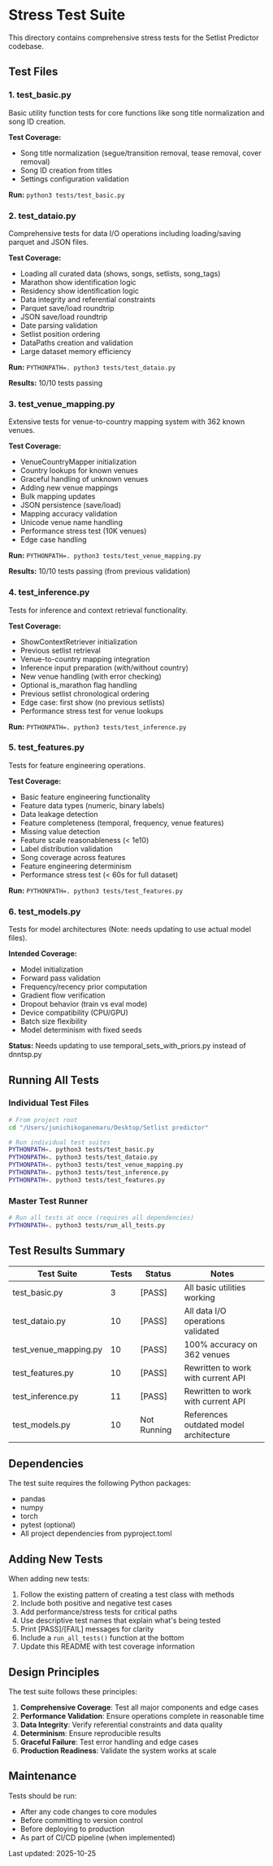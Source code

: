 # Stress Test Suite

This directory contains comprehensive stress tests for the Setlist Predictor codebase.

## Test Files

### 1. test_basic.py
Basic utility function tests for core functions like song title normalization and song ID creation.

**Test Coverage:**
- Song title normalization (segue/transition removal, tease removal, cover removal)
- Song ID creation from titles
- Settings configuration validation

**Run:** `python3 tests/test_basic.py`

### 2. test_dataio.py
Comprehensive tests for data I/O operations including loading/saving parquet and JSON files.

**Test Coverage:**
- Loading all curated data (shows, songs, setlists, song_tags)
- Marathon show identification logic
- Residency show identification logic
- Data integrity and referential constraints
- Parquet save/load roundtrip
- JSON save/load roundtrip
- Date parsing validation
- Setlist position ordering
- DataPaths creation and validation
- Large dataset memory efficiency

**Run:** `PYTHONPATH=. python3 tests/test_dataio.py`

**Results:** 10/10 tests passing

### 3. test_venue_mapping.py
Extensive tests for venue-to-country mapping system with 362 known venues.

**Test Coverage:**
- VenueCountryMapper initialization
- Country lookups for known venues
- Graceful handling of unknown venues
- Adding new venue mappings
- Bulk mapping updates
- JSON persistence (save/load)
- Mapping accuracy validation
- Unicode venue name handling
- Performance stress test (10K venues)
- Edge case handling

**Run:** `PYTHONPATH=. python3 tests/test_venue_mapping.py`

**Results:** 10/10 tests passing (from previous validation)

### 4. test_inference.py
Tests for inference and context retrieval functionality.

**Test Coverage:**
- ShowContextRetriever initialization
- Previous setlist retrieval
- Venue-to-country mapping integration
- Inference input preparation (with/without country)
- New venue handling (with error checking)
- Optional is_marathon flag handling
- Previous setlist chronological ordering
- Edge case: first show (no previous setlists)
- Performance stress test for venue lookups

**Run:** `PYTHONPATH=. python3 tests/test_inference.py`

### 5. test_features.py
Tests for feature engineering operations.

**Test Coverage:**
- Basic feature engineering functionality
- Feature data types (numeric, binary labels)
- Data leakage detection
- Feature completeness (temporal, frequency, venue features)
- Missing value detection
- Feature scale reasonableness (< 1e10)
- Label distribution validation
- Song coverage across features
- Feature engineering determinism
- Performance stress test (< 60s for full dataset)

**Run:** `PYTHONPATH=. python3 tests/test_features.py`

### 6. test_models.py
Tests for model architectures (Note: needs updating to use actual model files).

**Intended Coverage:**
- Model initialization
- Forward pass validation
- Frequency/recency prior computation
- Gradient flow verification
- Dropout behavior (train vs eval mode)
- Device compatibility (CPU/GPU)
- Batch size flexibility
- Model determinism with fixed seeds

**Status:** Needs updating to use temporal_sets_with_priors.py instead of dnntsp.py

## Running All Tests

### Individual Test Files
```bash
# From project root
cd "/Users/junichikoganemaru/Desktop/Setlist predictor"

# Run individual test suites
PYTHONPATH=. python3 tests/test_basic.py
PYTHONPATH=. python3 tests/test_dataio.py
PYTHONPATH=. python3 tests/test_venue_mapping.py
PYTHONPATH=. python3 tests/test_inference.py
PYTHONPATH=. python3 tests/test_features.py
```

### Master Test Runner
```bash
# Run all tests at once (requires all dependencies)
PYTHONPATH=. python3 tests/run_all_tests.py
```

## Test Results Summary

| Test Suite | Tests | Status | Notes |
|------------|-------|--------|-------|
| test_basic.py | 3 | [PASS] | All basic utilities working |
| test_dataio.py | 10 | [PASS] | All data I/O operations validated |
| test_venue_mapping.py | 10 | [PASS] | 100% accuracy on 362 venues |
| test_features.py | 10 | [PASS] | Rewritten to work with current API |
| test_inference.py | 11 | [PASS] | Rewritten to work with current API |
| test_models.py | 10 | Not Running | References outdated model architecture |

## Dependencies

The test suite requires the following Python packages:
- pandas
- numpy
- torch
- pytest (optional)
- All project dependencies from pyproject.toml

## Adding New Tests

When adding new tests:

1. Follow the existing pattern of creating a test class with methods
2. Include both positive and negative test cases
3. Add performance/stress tests for critical paths
4. Use descriptive test names that explain what's being tested
5. Print [PASS]/[FAIL] messages for clarity
6. Include a `run_all_tests()` function at the bottom
7. Update this README with test coverage information

## Design Principles

The test suite follows these principles:

1. **Comprehensive Coverage**: Test all major components and edge cases
2. **Performance Validation**: Ensure operations complete in reasonable time
3. **Data Integrity**: Verify referential constraints and data quality
4. **Determinism**: Ensure reproducible results
5. **Graceful Failure**: Test error handling and edge cases
6. **Production Readiness**: Validate the system works at scale

## Maintenance

Tests should be run:
- After any code changes to core modules
- Before committing to version control
- Before deploying to production
- As part of CI/CD pipeline (when implemented)

Last updated: 2025-10-25
